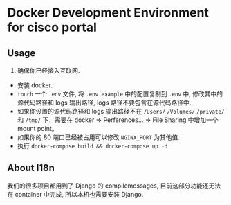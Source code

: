 # Docker Development Environment for cisco portal

## Usage
1. 确保你已经接入互联网.
- 安装 docker.
- `touch` 一个 `.env` 文件, 将 `.env.example` 中的配置复制到 `.env` 中, 修改其中的源代码路径和 logs 输出路径, logs 路径不要包含在源代码路径中.
- 如果你设置的源代码路径和 logs 输出路径不在 `/Users/` `/Volumes/` `/private/` 和 `/tmp/` 下，需要在 docker => Perferences... => File Sharing 中增加一个 mount point。
- 如果你的 80 端口已经被占用可以修改 `NGINX_PORT` 为其他值.
- 执行 `docker-compose build && docker-compose up -d`


## About I18n

我们的很多项目都用到了 Django 的 compilemessages, 目前这部分功能还无法在 container 中完成, 所以本机也需要安装 Django.


